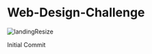 # Web-Design-Challenge

![landingResize](https://user-images.githubusercontent.com/82190357/132977309-66e51ee1-62eb-42d0-8d77-ba64b6231923.png)

Initial Commit 
